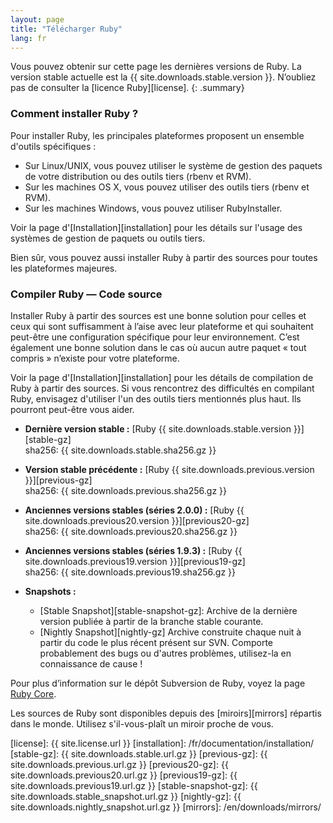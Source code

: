 ```yaml
---
layout: page
title: "Télécharger Ruby"
lang: fr
---
```


Vous pouvez obtenir sur cette page les dernières versions de Ruby. La
version stable actuelle est la {{ site.downloads.stable.version }}.
N’oubliez pas de consulter la [licence Ruby][license].
{: .summary}

### Comment installer Ruby ?

Pour installer Ruby, les principales plateformes proposent un ensemble
d'outils spécifiques :

* Sur Linux/UNIX, vous pouvez utiliser le système de gestion des
  paquets de votre distribution ou des outils tiers (rbenv et RVM).
* Sur les machines OS X, vous pouvez utiliser des outils tiers (rbenv et RVM).
* Sur les machines Windows, vous pouvez utiliser RubyInstaller.

Voir la page d'[Installation][installation] pour les détails sur l'usage des
systèmes de gestion de paquets ou outils tiers.

Bien sûr, vous pouvez aussi installer Ruby à partir des sources pour toutes
les plateformes majeures.

### Compiler Ruby — Code source

Installer Ruby à partir des sources est une bonne solution pour celles et ceux
qui sont suffisamment à l’aise avec leur plateforme et qui souhaitent peut-être
une configuration spécifique pour leur environnement. C’est également une bonne
solution dans le cas où aucun autre paquet « tout compris » n’existe pour
votre plateforme.

Voir la page d'[Installation][installation] pour les détails de compilation de
Ruby à partir des sources. Si vous rencontrez des difficultés en compilant Ruby,
envisagez d'utiliser l'un des outils tiers mentionnés plus haut. Ils pourront
peut-être vous aider.

* **Dernière version stable :**
  [Ruby {{ site.downloads.stable.version }}][stable-gz]<br>
  sha256: {{ site.downloads.stable.sha256.gz }}

* **Version stable précédente :**
  [Ruby {{ site.downloads.previous.version }}][previous-gz]<br>
  sha256: {{ site.downloads.previous.sha256.gz }}

* **Anciennes versions stables (séries 2.0.0) :**
  [Ruby {{ site.downloads.previous20.version }}][previous20-gz]<br>
  sha256: {{ site.downloads.previous20.sha256.gz }}

* **Anciennes versions stables (séries 1.9.3) :**
  [Ruby {{ site.downloads.previous19.version }}][previous19-gz]<br>
  sha256: {{ site.downloads.previous19.sha256.gz }}

* **Snapshots :**
  * [Stable Snapshot][stable-snapshot-gz]:
    Archive de la dernière version publiée à partir de la branche stable courante.
  * [Nightly Snapshot][nightly-gz] Archive construite chaque nuit à partir du code le plus
    récent présent sur SVN.
    Comporte probablement des bugs ou d'autres problèmes, utilisez-la en connaissance de cause !

Pour plus d’information sur le dépôt Subversion de Ruby, voyez la page
[Ruby Core](/fr/community/ruby-core/).

Les sources de Ruby sont disponibles depuis des [miroirs][mirrors] répartis dans le monde.
Utilisez s'il-vous-plaît un miroir proche de vous.



[license]: {{ site.license.url }}
[installation]: /fr/documentation/installation/
[stable-gz]: {{ site.downloads.stable.url.gz }}
[previous-gz]: {{ site.downloads.previous.url.gz }}
[previous20-gz]: {{ site.downloads.previous20.url.gz }}
[previous19-gz]: {{ site.downloads.previous19.url.gz }}
[stable-snapshot-gz]: {{ site.downloads.stable_snapshot.url.gz }}
[nightly-gz]: {{ site.downloads.nightly_snapshot.url.gz }}
[mirrors]: /en/downloads/mirrors/
